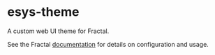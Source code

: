 # esys-theme

A custom web UI theme for Fractal.

See the Fractal [documentation](http://fractal.build/guide) for details on configuration and usage.
